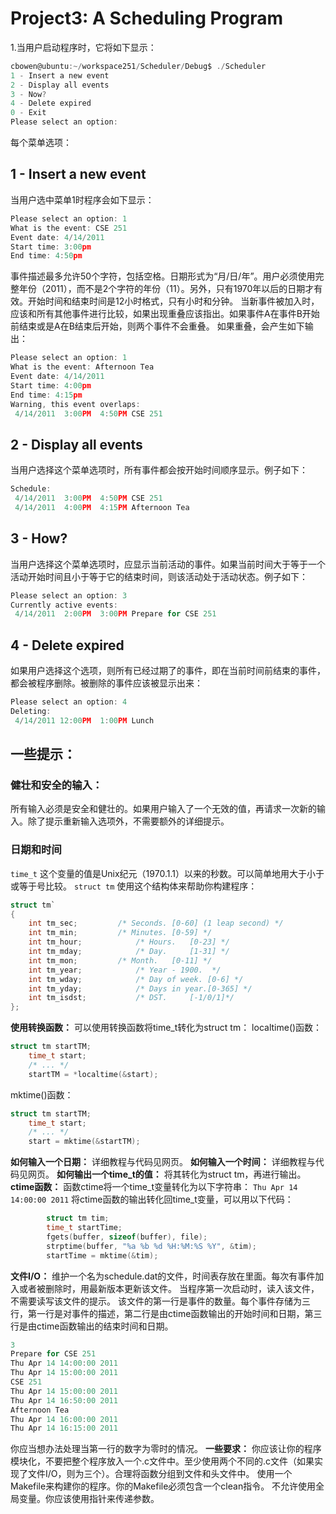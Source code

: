 # Project3: A Scheduling Program
1.当用户启动程序时，它将如下显示：
```C
cbowen@ubuntu:~/workspace251/Scheduler/Debug$ ./Scheduler 
1 - Insert a new event
2 - Display all events
3 - Now?
4 - Delete expired
0 - Exit
Please select an option: 
```
每个菜单选项：
## 1 - Insert a new event
当用户选中菜单1时程序会如下显示：
```C
Please select an option: 1
What is the event: CSE 251
Event date: 4/14/2011
Start time: 3:00pm
End time: 4:50pm
```
事件描述最多允许50个字符，包括空格。日期形式为“月/日/年”。用户必须使用完整年份（2011），而不是2个字符的年份（11）。另外，只有1970年以后的日期才有效。开始时间和结束时间是12小时格式，只有小时和分钟。
当新事件被加入时，应该和所有其他事件进行比较，如果出现重叠应该指出。如果事件A在事件B开始前结束或是A在B结束后开始，则两个事件不会重叠。
如果重叠，会产生如下输出：
```C
Please select an option: 1
What is the event: Afternoon Tea
Event date: 4/14/2011
Start time: 4:00pm
End time: 4:15pm
Warning, this event overlaps: 
 4/14/2011  3:00PM  4:50PM CSE 251
```
## 2 - Display all events
当用户选择这个菜单选项时，所有事件都会按开始时间顺序显示。例子如下：
```C
Schedule:
 4/14/2011  3:00PM  4:50PM CSE 251
 4/14/2011  4:00PM  4:15PM Afternoon Tea
```
## 3 - How?
当用户选择这个菜单选项时，应显示当前活动的事件。如果当前时间大于等于一个活动开始时间且小于等于它的结束时间，则该活动处于活动状态。例子如下：
```C
Please select an option: 3
Currently active events: 
 4/14/2011  2:00PM  3:00PM Prepare for CSE 251
```
## 4 - Delete expired
如果用户选择这个选项，则所有已经过期了的事件，即在当前时间前结束的事件，都会被程序删除。被删除的事件应该被显示出来：
```C
Please select an option: 4
Deleting:
 4/14/2011 12:00PM  1:00PM Lunch
```
## 一些提示：
### 健壮和安全的输入：
所有输入必须是安全和健壮的。如果用户输入了一个无效的值，再请求一次新的输入。除了提示重新输入选项外，不需要额外的详细提示。
### 日期和时间
`time_t` 这个变量的值是Unix纪元（1970.1.1）以来的秒数。可以简单地用大于小于或等于号比较。
`struct tm` 使用这个结构体来帮助你构建程序：
```C
struct tm`
{
	int tm_sec;			/* Seconds.	[0-60] (1 leap second) */
	int tm_min;			/* Minutes.	[0-59] */
	int tm_hour;			/* Hours.	[0-23] */
	int tm_mday;			/* Day.		[1-31] */
	int tm_mon;			/* Month.	[0-11] */
	int tm_year;			/* Year	- 1900.  */
	int tm_wday;			/* Day of week.	[0-6] */
	int tm_yday;			/* Days in year.[0-365]	*/
	int tm_isdst;			/* DST.		[-1/0/1]*/
};
```
**使用转换函数：**
可以使用转换函数将time_t转化为struct tm：
localtime()函数：
```C
struct tm startTM;
    time_t start;
    /* ... */
    startTM = *localtime(&start);
```
mktime()函数：
```C
struct tm startTM;
    time_t start;
    /* ... */
    start = mktime(&startTM);
```
**如何输入一个日期：**
详细教程与代码见网页。
**如何输入一个时间：**
详细教程与代码见网页。
**如何输出一个time_t的值：**
将其转化为struct tm，再进行输出。
**ctime函数：**
函数ctime将一个time_t变量转化为以下字符串：
`Thu Apr 14 14:00:00 2011`
将ctime函数的输出转化回time_t变量，可以用以下代码：
```C
        struct tm tim;
        time_t startTime;
        fgets(buffer, sizeof(buffer), file);
        strptime(buffer, "%a %b %d %H:%M:%S %Y", &tim);
        startTime = mktime(&tim);
```
**文件I/O：**
维护一个名为schedule.dat的文件，时间表存放在里面。每次有事件加入或者被删除时，用最新版本更新该文件。
当程序第一次启动时，读入该文件，不需要读写该文件的提示。
该文件的第一行是事件的数量。每个事件存储为三行，第一行是对事件的描述，第二行是由ctime函数输出的开始时间和日期，第三行是由ctime函数输出的结束时间和日期。
```C
3
Prepare for CSE 251
Thu Apr 14 14:00:00 2011
Thu Apr 14 15:00:00 2011
CSE 251
Thu Apr 14 15:00:00 2011
Thu Apr 14 16:50:00 2011
Afternoon Tea
Thu Apr 14 16:00:00 2011
Thu Apr 14 16:15:00 2011
```
你应当想办法处理当第一行的数字为零时的情况。
**一些要求：**
你应该让你的程序模块化，不要把整个程序放入一个.c文件中。至少使用两个不同的.c文件（如果实现了文件I/O，则为三个）。合理将函数分组到文件和头文件中。
使用一个Makefile来构建你的程序。你的Makefile必须包含一个clean指令。
不允许使用全局变量。你应该使用指针来传递参数。